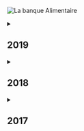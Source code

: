 ![La banque Alimentaire](img/actions/la_banque_alimentaire/thumb.jpg)

<details close>
<summary><h2>2019</h2></summary>
</details>  

<details close>
<summary><h2>2018</h2></summary>
</details>

<details close>
<summary><h2>2017</h2></summary>
  
  Cette année, notre Club Rotaract est venu prêter main forte à la Banque alimentaire du Loir-et-Cher pour la collecte 
  des denrées alimentaires des vendredi 27 et samedi 28 novembre 2017. 
  En lien avec le club Rotary Blois Sologne, nous sommes venus a 3, renforcer et remplacer nos camarades le samedi 28 Novembre.
  Malgrés un handicap de taille, Apolline est venue donner du temps lors de la récolte en distribuant des flyers, essentiels pour mettre 
  en avant la demande et le pouvoir de l'action.
  Lors de cette action les 3 Clubs de Blois, Blois Loire-et-Chateaux et Blois-Sologne, le Rotaract ainsi que le Club de Romorantin
  se sont réunis à Blois autour des trois centre commerciaux : Leclerc, Auchan-Vineuil et Intermarché Gambetta.
  Au total, 64 personnes se sont mobilisées : rotariens, rotaraciens, conjoints, enfants et amis.
  Une collecte de poids !
  A titre indicatif, ce sont près de 58 tonnes qui ont été collectées sur le département de Loir-et-Cher. Et plus de 11 000 tonnes sur 
  l’ensemble du territoire national.
  
  2017 une belle récolte !

</details>  
